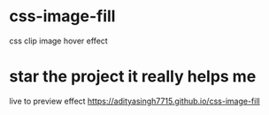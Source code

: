 # css-image-fill
css clip image hover effect
# star the project it really helps me
live to preview effect https://adityasingh7715.github.io/css-image-fill

